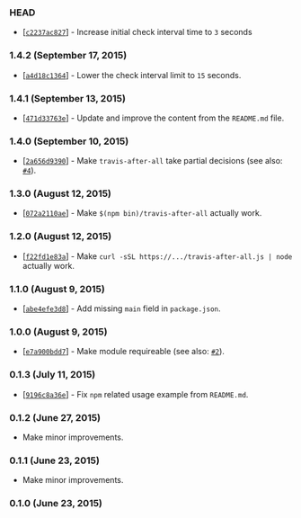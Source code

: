 ### HEAD

* [[`c2237ac827`](https://github.com/alrra/travis-after-all/commit/c2237ac827e835f90ff0704ad7c84420d0dbc8dc)] -
  Increase initial check interval time to `3` seconds

### 1.4.2 (September 17, 2015)

* [[`a4d18c1364`](https://github.com/alrra/travis-after-all/commit/a4d18c13647f20fe776bf1c0f594fa69443d0647)] -
  Lower the check interval limit to `15` seconds.

### 1.4.1 (September 13, 2015)

* [[`471d33763e`](https://github.com/alrra/travis-after-all/commit/471d33763e1311ce6e2997adcf45ff9a75b04653)] -
  Update and improve the content from the `README.md` file.

### 1.4.0 (September 10, 2015)

* [[`2a656d9390`](https://github.com/alrra/travis-after-all/commit/2a656d9390543ceba776a2c790805bbfdad68e2b)] -
  Make `travis-after-all` take partial decisions
  (see also: [`#4`](https://github.com/alrra/travis-after-all/issues/4)).

### 1.3.0 (August 12, 2015)

* [[`072a2110ae`](https://github.com/alrra/travis-after-all/commit/072a2110aea79a05d05fe2e7ef23edbc5536621a)] -
  Make `$(npm bin)/travis-after-all` actually work.

### 1.2.0 (August 12, 2015)

* [[`f22fd1e83a`](https://github.com/alrra/travis-after-all/commit/f22fd1e83a72bc53b41212921883e09ef6227c95)] -
  Make `curl -sSL https://.../travis-after-all.js | node` actually work.

### 1.1.0 (August 9, 2015)

* [[`abe4efe3d8`](https://github.com/alrra/travis-after-all/commit/abe4efe3d802f3eeffd9a4a910ef0bd7067230af)] -
  Add missing `main` field in `package.json`.

### 1.0.0 (August 9, 2015)

* [[`e7a900bdd7`](https://github.com/alrra/travis-after-all/commit/e7a900bdd78af498a445174420c95caafe2218d6)] -
  Make module requireable
  (see also: [`#2`](https://github.com/alrra/travis-after-all/issues/2)).

### 0.1.3 (July 11, 2015)

* [[`9196c8a36e`](https://github.com/alrra/travis-after-all/commit/9196c8a36eba8fe3b187077fc9d4cf09c0a34eb1)] -
  Fix `npm` related usage example from `README.md`.

### 0.1.2 (June 27, 2015)

* Make minor improvements.

### 0.1.1 (June 23, 2015)

* Make minor improvements.

### 0.1.0 (June 23, 2015)

